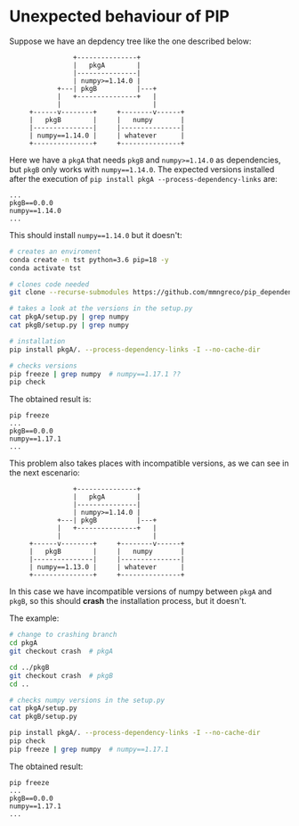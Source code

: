 # Unexpected behaviour of PIP

Suppose we have an depdency tree like the one described below:

```
                +---------------+
                |   pkgA        |
                |---------------|
                | numpy>=1.14.0 |
            +---| pkgB          |---+
            |   +---------------+   |
            |                       |
     +------v--------+     +--------v------+
     |   pkgB        |     |   numpy       |
     |---------------|     |---------------|
     | numpy==1.14.0 |     | whatever      |
     +---------------+     +---------------+
```

Here we have a `pkgA` that needs `pkgB` and `numpy>=1.14.0` as dependencies,
but `pkgB` only works with `numpy==1.14.0`. The expected versions installed
after the execution of `pip install pkgA --process-dependency-links` are:

```
...
pkgB==0.0.0
numpy==1.14.0
...
```

This should install `numpy==1.14.0` but it doesn't:

```bash
# creates an enviroment
conda create -n tst python=3.6 pip=18 -y
conda activate tst

# clones code needed
git clone --recurse-submodules https://github.com/mmngreco/pip_dependency_tree.git

# takes a look at the versions in the setup.py
cat pkgA/setup.py | grep numpy
cat pkgB/setup.py | grep numpy

# installation
pip install pkgA/. --process-dependency-links -I --no-cache-dir

# checks versions
pip freeze | grep numpy  # numpy==1.17.1 ??
pip check
```

The obtained result is:

```
pip freeze
...
pkgB==0.0.0
numpy==1.17.1
...
```

This problem also takes places with incompatible versions, as we can see in the next escenario:

```
                +---------------+
                |   pkgA        |
                |---------------|
                | numpy>=1.14.0 |
            +---| pkgB          |---+
            |   +---------------+   |
            |                       |
     +------v--------+     +--------v------+
     |   pkgB        |     |   numpy       |
     |---------------|     |---------------|
     | numpy==1.13.0 |     | whatever      |
     +---------------+     +---------------+
```

In this case we have incompatible versions of numpy between `pkgA` and `pkgB`, so
this should **crash** the installation process, but it doesn't.

The example:

```bash
# change to crashing branch
cd pkgA
git checkout crash  # pkgA

cd ../pkgB
git checkout crash  # pkgB
cd ..

# checks numpy versions in the setup.py
cat pkgA/setup.py
cat pkgB/setup.py

pip install pkgA/. --process-dependency-links -I --no-cache-dir
pip check
pip freeze | grep numpy  # numpy==1.17.1
```


The obtained result:

```
pip freeze
...
pkgB==0.0.0
numpy==1.17.1
...
```

